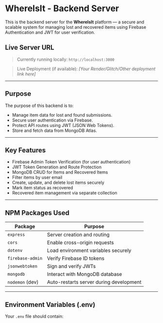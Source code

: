 #  WhereIsIt - Backend Server

This is the backend server for the **WhereIsIt** platform — a secure and scalable system for managing lost and recovered items using Firebase Authentication and JWT for user verification.

##  Live Server URL

>  Currently running locally: `http://localhost:3000`

>  Live Deployment (if available): _[Your Render/Glitch/Other deployment link here]_

---

##  Purpose

The purpose of this backend is to:

- Manage item data for lost and found submissions.
- Secure user authentication via Firebase.
- Protect API routes using JWT (JSON Web Tokens).
- Store and fetch data from MongoDB Atlas.

---

##  Key Features

-  Firebase Admin Token Verification (for user authentication)
-  JWT Token Generation and Route Protection
-  MongoDB CRUD for Items and Recovered Items
-  Filter items by user email
-  Create, update, and delete lost items securely
-  Mark item status as recovered
-  Recovered item management via separate collection

---

##  NPM Packages Used

| Package           | Purpose                                      |
|------------------|----------------------------------------------|
| `express`         | Server creation and routing                  |
| `cors`            | Enable cross-origin requests                 |
| `dotenv`          | Load environment variables securely          |
| `firebase-admin`  | Verify Firebase ID tokens                    |
| `jsonwebtoken`    | Sign and verify JWTs                         |
| `mongodb`         | Interact with MongoDB database               |
| `nodemon` (dev)   | Auto-restarts server during development      |

---

##  Environment Variables (.env)

Your `.env` file should contain:

